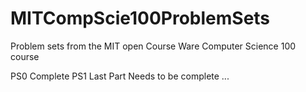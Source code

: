 # MITCompScie100ProblemSets
Problem sets from the MIT open Course Ware Computer Science 100 course

PS0 Complete 
PS1 Last Part Needs to be complete
...
